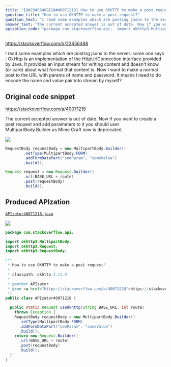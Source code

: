 ```yaml
---
title: "[Q#23456488][A#40071218] How to use OKHTTP to make a post request?"
question_title: "How to use OKHTTP to make a post request?"
question_text: "I read some examples which are posting jsons to the server. some one says : OkHttp is an implementation of the HttpUrlConnection interface   provided by Java. It provides an input stream for writing content and   doesn't know (or care) about what format that content is. Now I want to make a normal post to the URL with params of name and password. It means I need to do encode the name and value pair into stream by myself?"
answer_text: "The current accepted answer is out of date. Now if you want to create a post request and add parameters to it you should user MultipartBody.Builder as Mime Craft now is deprecated."
apization_code: "package com.stackoverflow.api;  import okhttp3.MultipartBody; import okhttp3.Request; import okhttp3.RequestBody;  /**  * How to use OKHTTP to make a post request?  *  * classpath: okhttp-3.11.0  *  * @author APIzator  * @see <a href=\"https://stackoverflow.com/a/40071218\">https://stackoverflow.com/a/40071218</a>  */ public class APIzator40071218 {    public static Request useOkhttp(String BASE_URL, int route)     throws Exception {     RequestBody requestBody = new MultipartBody.Builder()       .setType(MultipartBody.FORM)       .addFormDataPart(\"somParam\", \"someValue\")       .build();     return new Request.Builder()       .url(BASE_URL + route)       .post(requestBody)       .build();   } }"
---
```


https://stackoverflow.com/q/23456488

I read some examples which are posting jsons to the server.
some one says :
OkHttp is an implementation of the HttpUrlConnection interface
  provided by Java. It provides an input stream for writing content and
  doesn&#x27;t know (or care) about what format that content is.
Now I want to make a normal post to the URL with params of name and password.
It means I need to do encode the name and value pair into stream by myself?



## Original code snippet

https://stackoverflow.com/a/40071218

The current accepted answer is out of date. Now if you want to create a post request and add parameters to it you should user MultipartBody.Builder as Mime Craft now is deprecated.

<div class="code-logo"><img src="/stackoverflow.png" /></div>

```java
RequestBody requestBody = new MultipartBody.Builder()
        .setType(MultipartBody.FORM)
        .addFormDataPart("somParam", "someValue")
        .build();

Request request = new Request.Builder()
        .url(BASE_URL + route)
        .post(requestBody)
        .build();
```

## Produced APIzation

[`APIzator40071218.java`](https://github.com/pasqualesalza/apization-temp/raw/main/data/search/APIzator40071218.java)

<div class="code-logo"><img src="/apizator.png" /></div>

```java
package com.stackoverflow.api;

import okhttp3.MultipartBody;
import okhttp3.Request;
import okhttp3.RequestBody;

/**
 * How to use OKHTTP to make a post request?
 *
 * classpath: okhttp-3.11.0
 *
 * @author APIzator
 * @see <a href="https://stackoverflow.com/a/40071218">https://stackoverflow.com/a/40071218</a>
 */
public class APIzator40071218 {

  public static Request useOkhttp(String BASE_URL, int route)
    throws Exception {
    RequestBody requestBody = new MultipartBody.Builder()
      .setType(MultipartBody.FORM)
      .addFormDataPart("somParam", "someValue")
      .build();
    return new Request.Builder()
      .url(BASE_URL + route)
      .post(requestBody)
      .build();
  }
}

```